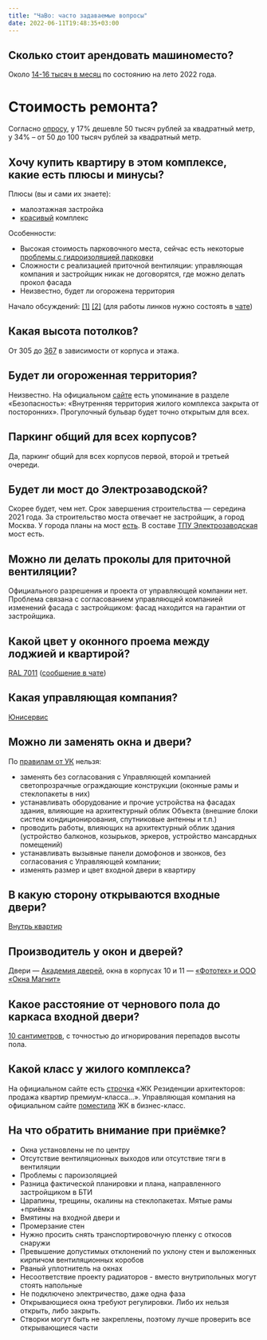 ```yaml
---
title: "ЧаВо: часто задаваемые вопросы"
date: 2022-06-11T19:48:35+03:00
---
```


## Сколько стоит арендовать машиноместо?

Около [14-16 тысяч в месяц](https://t.me/c/1508873137/7659) по состоянию на лето 2022 года.

# Стоимость ремонта?

Согласно [опросу](https://t.me/c/1508873137/6299), у 17% дешевле 50 тысяч рублей за квадратный метр, у 34% – от 50 до 100 тысяч рублей за квадратный метр.

## Хочу купить квартиру в этом комплексе, какие есть плюсы и минусы?

Плюсы (вы и сами их знаете):

- малоэтажная застройка
- [красивый](https://t.me/c/1251787564/19454) комплекс

Особенности:

- Высокая стоимость парковочного места, сейчас есть некоторые [проблемы с гидроизоляцией парковки](https://t.me/c/1251787564/19375)
- Сложности с реализацией приточной вентиляции: управляющая компания и застройщик никак не договорятся, где можно делать прокол фасада
- Неизвестно, будет ли огорожена территория

Начало обсуждений: [\[1\]](https://t.me/c/1251787564/13238) [\[2\]](https://t.me/c/1251787564/19369) (для работы линков нужно состоять в [чате](https://t.me/joinchat/CkJm6BCOu4jrY64Pup36Uw))

## Какая высота потолков?

От 305 до [367](https://t.me/c/1251787564/19129) в зависимости от корпуса и этажа.

## Будет ли огороженная территория?

Неизвестно. На официальном [сайте](https://afipochtovaya.ru/about/advantages) есть упоминание в разделе «Безопасность»: «Внутренняя территория жилого комплекса закрыта от посторонних». Прогулочный бульвар будет точно открытым для всех.

## Паркинг общий для всех корпусов?

Да, паркинг общий для всех корпусов первой, второй и третьей очереди.

## Будет ли мост до Электрозаводской?

Скорее будет, чем нет. Срок завершения строительства — середина 2021 года. За строительство моста отвечает не застройщик, а город Москва. У города планы на мост [есть](https://stroi.mos.ru/news/most-chieriez-iauzu-postroiat-dlia-tpu-eliektrozavodskaia). В составе [ТПУ Электрозаводская](https://stroi.mos.ru/construction/2168) мост есть.

## Можно ли делать проколы для приточной вентиляции?

Официального разрешения и проекта от управляющей компании нет. Проблема связана с согласованием управляющей компанией изменений фасада с застройщиком: фасад находится на гарантии от застройщика.

## Какой цвет у оконного проема между лоджией и квартирой?

[RAL 7011](https://ral.ru/ral7011) ([сообщение в чате](https://t.me/c/1251787564/18372))

## Какая управляющая компания?

[Юнисервис](https://uniservis.org/realty/business_class_complexes/30544/)


## Можно ли заменять окна и двери?

По [правилам от УК](https://t.me/c/1251787564/18503) нельзя:

- заменять без согласования с Управляющей компанией светопрозрачные ограждающие конструкции (оконные рамы и стеклопакеты в них)
- устанавливать оборудование и прочие устройства на фасадах здания, влияющие на архитектурный облик Объекта (внешние блоки систем кондиционирования, спутниковые антенны и т.п.)
- проводить работы, влияющих на архитектурный облик здания (устройство балконов, козырьков, эркеров, устройство мансардных помещений)
- устанавливать вызывные панели домофонов и звонков, без согласования с Управляющей компании;
- изменять размер и цвет входной двери в квартиру

## В какую сторону открываются входные двери?

[Внутрь квартир](https://t.me/c/1251787564/14223)

## Производитель у окон и дверей?

Двери — [Академия дверей](https://t.me/c/1251787564/14250), окна в корпусах 10 и 11 — [«Фототех» и ООО «Окна Магнит»](https://t.me/c/1251787564/14252)

## Какое расстояние от чернового пола до каркаса входной двери?

[10 сантиметров](https://t.me/c/1251787564/21576), с точностью до игнорирования перепадов высоты пола.

## Какой класс у жилого комплекса?

На официальном сайте есть [строчка](https://afipochtovaya.ru/) «ЖК Резиденции архитекторов: продажа квартир премиум-класса...». Управляющая компания на официальном сайте [поместила](https://uniservis.org/realty/business_class_complexes/30544/) ЖК в бизнес-класс.

## На что обратить внимание при приёмке?

- Окна установлены не по центру
- Отсутствие вентиляционных выходов или отсутствие тяги в вентиляции
- Проблемы с пароизоляцией
- Разница фактической планировки и плана, направленного застройщиком в БТИ
- Царапины, трещины, окалины на стеклопакетах. Мятые рамы +приёмка
- Вмятины на входной двери и
- Промерзание стен
- Нужно просить снять транспортировочную пленку с откосов снаружи
- Превышение допустимых отклонений по уклону стен и выложенных кирпичом вентиляционных коробов
- Рваный уплотнитель на окнах
- Несоответствие проекту радиаторов - вместо внутрипольных могут стоять напольные
- Не подключено электричество, даже одна фаза
- Открывающиеся окна требуют регулировки. Либо их нельзя открыть, либо закрыть.
- Створки могут быть не закреплены, поэтому лучше проверить все открывающиеся части
